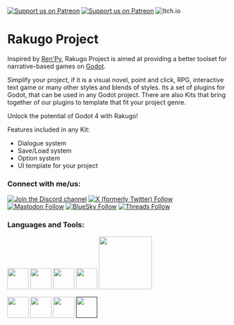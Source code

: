 [![Support us on Patreon](https://img.shields.io/endpoint.svg?url=https%3A%2F%2Fshieldsio-patreon.vercel.app%2Fapi%3Fusername%3Drakguoteam%26type%3Dpledges&style=for-the-badge)](https://patreon.com/rakguoteam)
[![Support us on Patreon](https://img.shields.io/endpoint.svg?url=https%3A%2F%2Fshieldsio-patreon.vercel.app%2Fapi%3Fusername%3Drakguoteam%26type%3Dpatrons&style=for-the-badge)](https://patreon.com/rakguoteam)
![Itch.io](https://img.shields.io/badge/Itch-%23FF0B34.svg?style=for-the-badge&logo=Itch.io&logoColor=white)

# Rakugo Project

Inspired by [Ren'Py], Rakugo Project is aimed at providing a better toolset for narrative-based games on [Godot].

Simplify your project, if it is a visual novel, point and click, RPG, interactive text game or many other styles and blends of styles.
Its a set of plugins for Godot, that can be used in any Godot project.
There are also Kits that bring together of our plugins to template that fit your project genre.

Unlock the potential of Godot 4 with Rakugo!

Features included in any Kit:
- Dialogue system
- Save/Load system
- Option system
- UI template for your project

<!-- 
Read our [documentation](/RakugoDocs-new/) and [download Rakugo](/download/), free!
-->

### Connect with me/us:

[![Join the Discord channel](https://img.shields.io/discord/484604562183815169?label=My%20Discord%20Server&style=for-the-badge)][discord]
[![X (formerly Twitter) Follow](https://img.shields.io/twitter/follow/BiernackiJeremi?style=social)][twitter]
[![Mastodon Follow](https://img.shields.io/mastodon/follow/109488615257745295?domain=https%3A%2F%2Fsocial.vivaldi.net%2F)][mastodon]
[![BlueSky Follow](https://img.shields.io/badge/Jeremi360-bsky?style=for-the-badge&color=blue&link=https%3A%2F%2Fbsky.app%2Fprofile%2Fjeremidev.bsky.social)][bluesky]
[![Threads Follow](https://img.shields.io/badge/Jeremi360-therads?style=for-the-badge&color=black&link=https%3A%2F%2Fwww.threads.net%2F%40jeremibiernacki)][threads]

<!-- [![My YouTube (PL)](https://img.shields.io/youtube/channel/subscribers/UCMGyApWbhZCBnsEn2SI4ovA?label=My%20YouTube%20Channel%20%28pl%29&style=for-the-badge)][youtube-pl] -->

<!-- [![My YouTube (ENG)](https://img.shields.io/youtube/channel/subscribers/UCuItFHsERbsyi8gLJ7Ti1KA?label=Our%20YouTube%20Channel%20&style=for-the-badge)][youtube-eng] -->

### Languages and Tools:

[<img src="https://myst-parser.readthedocs.io/en/latest/_images/logo-square.svg" width="48"/>](https://myst-parser.readthedocs.io)
[<img src="https://img.icons8.com/color/48/000000/python--v1.png" width="48"/>](https://www.python.org)
[<img src="https://img.icons8.com/external-tal-revivo-shadow-tal-revivo/48/000000/external-jekyll-a-simple-blog-aware-static-site-generator-for-personal-project-logo-shadow-tal-revivo.png" width="48"/>](https://jekyllrb.com/)
[<img src="https://img.icons8.com/color/48/000000/ruby-programming-language.png" width="48"/>](https://www.ruby-lang.org)
[<img src="https://godotengine.org/assets/logo_dark.svg" width="120"/>](https://godotengine.org)

[<img src="https://img.icons8.com/color/48/000000/visual-studio-code-2019.png" width="48"/>](https://code.visualstudio.com)
[<img src="https://img.icons8.com/external-tal-revivo-shadow-tal-revivo/48/000000/external-arch-linux-composed-of-nonfree-and-open-source-software-logo-shadow-tal-revivo.png" width="48"/>](https://garudalinux.org)
[<img src="https://img.icons8.com/color/48/000000/git.png" width="48"/>](https://git-scm.com)
[<img src="https://img.icons8.com/fluency/50/000000/github.png" width="48"/>]()



[Ren'Py]: https://www.renpy.org
[Godot]: https://godotengine.org
[discord]: https://discord.gg/5HUagR56nB
[twitter]: https://twitter.com/BiernackiJeremi
[mastodon]: https://social.vivaldi.net/@jeremi360
[bluesky]: https://bsky.app/profile/jeremidev.bsky.social
[threads]: https://www.threads.com/@jeremibiernacki
[youtube-pl]: https://www.youtube.com/channel/UCMGyApWbhZCBnsEn2SI4ovA
[youtube-eng]: https://www.youtube.com/channel/UCuItFHsERbsyi8gLJ7Ti1KA
